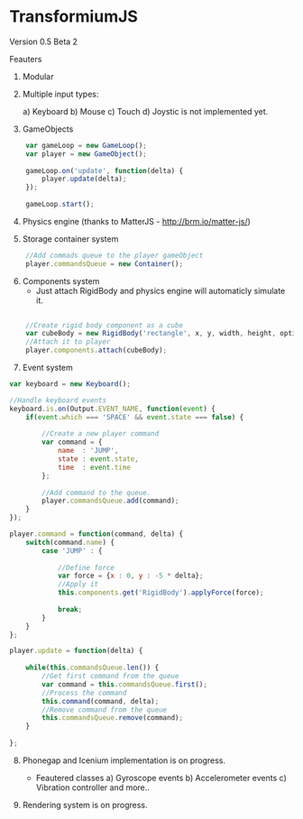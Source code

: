 TransformiumJS
=================================================================

Version 0.5 Beta 2

Feauters

1) Modular

2) Multiple input types:

    a) Keyboard
    b) Mouse
    c) Touch
    d) Joystic is not implemented yet. 
    
3) GameObjects

```js
    var gameLoop = new GameLoop();
    var player = new GameObject();
    
    gameLoop.on('update', function(delta) {
        player.update(delta);
    });
    
    gameLoop.start();
```

4) Physics engine (thanks to MatterJS - http://brm.io/matter-js/)

5) Storage container system

```js
    //Add commads queue to the player gameObject
    player.commandsQueue = new Container();
```


6) Components system 
    - Just attach RigidBody and physics engine will automaticly simulate it.
    
```js
    
    //Create rigid body component as a cube
    var cubeBody = new RigidBody('rectangle', x, y, width, height, options);
    //Attach it to player
    player.components.attach(cubeBody);
```

7) Event system
    
```js
var keyboard = new Keyboard();

//Handle keyboard events
keyboard.is.on(Output.EVENT_NAME, function(event) {
    if(event.which === 'SPACE' && event.state === false) {
        
        //Create a new player command
        var command = {
            name  : 'JUMP',
            state : event.state,
            time  : event.time
        };
        
        //Add command to the queue.
        player.commandsQueue.add(command);
    }
});

player.command = function(command, delta) {
    switch(command.name) {
        case 'JUMP' : {
        
            //Define force
            var force = {x : 0, y : -5 * delta};
            //Apply it
            this.components.get('RigidBody').applyForce(force);
            
            break;
        }
    }
};

player.update = function(delta) {
    
    while(this.commandsQueue.len()) {
        //Get first command from the queue
        var command = this.commandsQueue.first();
        //Process the command
        this.command(command, delta);
        //Remove command from the queue
        this.commandsQueue.remove(command);
    }
    
};
```
  
8) Phonegap and Icenium implementation is on progress.

    - Feautered classes
    a) Gyroscope events
    b) Accelerometer events
    c) Vibration controller
    and more..
    
9) Rendering system is on progress.
